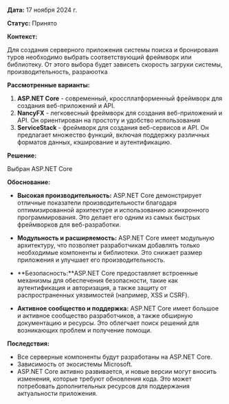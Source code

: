 **Дата:** 17 ноября 2024 г.

**Статус:** Принято

**Контекст:** 

Для создания серверного приложения системы поиска и бронироваия туров необходимо выбрать соответствующий фреймворк или библиотеку. От этого выбора будет зависеть скорость загруки системы, производительность, разраюотка

**Рассмотренные варианты:**

1. **ASP.NET Core** - современный, кроссплатформенный фреймворк для создания веб-приложений и API.
2. **NancyFX** -  легковесный фреймворк для создания веб-приложений и API. Он ориентирован на простоту и удобство использования
3. **ServiceStack** - фреймворк для создания веб-сервисов и API. Он предлагает множество функций, включая поддержку различных форматов данных, кэширование и аутентификацию.

**Решение:**

Выбран ASP.NET Core

**Обоснование:**

- **Высокая производительность:** ASP.NET Core демонстрирует отличные показатели производительности благодаря оптимизированной архитектуре и использованию асинхронного программирования. Это делает его одним из самых быстрых фреймворков для веб-разработки.

- **Модульность и расширяемость:** ASP.NET Core имеет модульную архитектуру, что позволяет разработчикам добавлять только необходимые компоненты и библиотеки. Это снижает размер приложения и улучшает его производительность.

- **Безопасность:**ASP.NET Core предоставляет встроенные механизмы для обеспечения безопасности, такие как аутентификация и авторизация, а также защиту от распространенных уязвимостей (например, XSS и CSRF).

- **Активное сообщество и поддержка:** ASP.NET Core имеет большое и активное сообщество разработчиков, а также обширную документацию и ресурсы. Это облегчает поиск решений для возникающих проблем и получение помощи.

**Последствия:**
- Все серверные компоненты будут разработаны на ASP.NET Core.
- Зависимость от экосистемы Microsoft.
- ASP.NET Core активно развивается, и новые версии могут вносить изменения, которые требуют обновления кода. Это может потребовать дополнительных ресурсов для поддержания актуальности приложения.